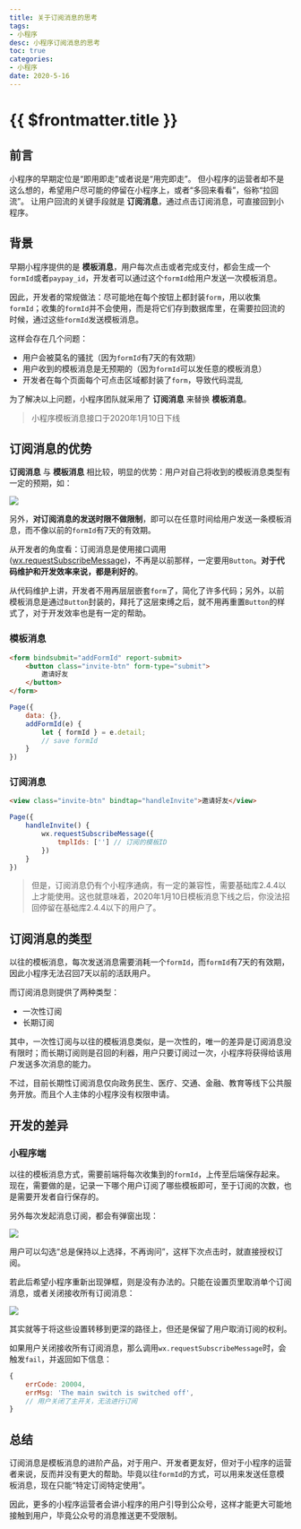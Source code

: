 ```yaml
---
title: 关于订阅消息的思考
tags: 
- 小程序
desc: 小程序订阅消息的思考
toc: true
categories:
- 小程序
date: 2020-5-16
---
```


# {{ $frontmatter.title }}

## 前言

小程序的早期定位是“即用即走”或者说是“用完即走”。
但小程序的运营者却不是这么想的，希望用户尽可能的停留在小程序上，或者“多回来看看”，俗称“拉回流”。
让用户回流的关键手段就是 **订阅消息**，通过点击订阅消息，可直接回到小程序。

<!-- more -->

## 背景

早期小程序提供的是 **模板消息**，用户每次点击或者完成支付，都会生成一个`formId`或者`paypay_id`，开发者可以通过这个`formId`给用户发送一次模板消息。

因此，开发者的常规做法：尽可能地在每个按钮上都封装`form`，用以收集`formId`；收集的`formId`并不会使用，而是将它们存到数据库里，在需要拉回流的时候，通过这些`formId`发送模板消息。

这样会存在几个问题：
- 用户会被莫名的骚扰（因为`formId`有7天的有效期）
- 用户收到的模板消息是无预期的（因为`formId`可以发任意的模板消息）
- 开发者在每个页面每个可点击区域都封装了`form`，导致代码混乱

为了解决以上问题，小程序团队就采用了 **订阅消息** 来替换 **模板消息**。

> 小程序模板消息接口于2020年1月10日下线

## 订阅消息的优势

**订阅消息** 与 **模板消息** 相比较，明显的优势：用户对自己将收到的模板消息类型有一定的预期，如：

![](/subscribe/request-subscribe-message.jpg)

另外，**对订阅消息的发送时限不做限制**，即可以在任意时间给用户发送一条模板消息，而不像以前的`formId`有7天的有效期。

从开发者的角度看：订阅消息是使用接口调用([wx.requestSubscribeMessage](https://developers.weixin.qq.com/miniprogram/dev/api/open-api/subscribe-message/wx.requestSubscribeMessage.html))，不再是以前那样，一定要用`Button`。**对于代码维护和开发效率来说，都是利好的**。

从代码维护上讲，开发者不用再层层嵌套`form`了，简化了许多代码；另外，以前模板消息是通过`Button`封装的，拜托了这层束缚之后，就不用再重置`Button`的样式了，对于开发效率也是有一定的帮助。

### 模板消息
```html
<form bindsubmit="addFormId" report-submit>
    <button class="invite-btn" form-type="submit">
        邀请好友
    </button>
</form>
```

```js
Page({
    data: {},
    addFormId(e) {
        let { formId } = e.detail;
        // save formId
    }
})
```

### 订阅消息

```html
<view class="invite-btn" bindtap="handleInvite">邀请好友</view>
```

```js
Page({
    handleInvite() {
        wx.requestSubscribeMessage({
            tmplIds: [''] // 订阅的模板ID
        })
    }
})
```



> 但是，订阅消息仍有个小程序通病，有一定的兼容性，需要基础库2.4.4以上才能使用。这也就意味着，2020年1月10日模板消息下线之后，你没法招回停留在基础库2.4.4以下的用户了。

## 订阅消息的类型

以往的模板消息，每次发送消息需要消耗一个`formId`，而`formId`有7天的有效期，因此小程序无法召回7天以前的活跃用户。

而订阅消息则提供了两种类型：
- 一次性订阅
- 长期订阅

其中，一次性订阅与以往的模板消息类似，是一次性的，唯一的差异是订阅消息没有限时；而长期订阅则是召回的利器，用户只要订阅过一次，小程序将获得给该用户发送多次消息的能力。

不过，目前长期性订阅消息仅向政务民生、医疗、交通、金融、教育等线下公共服务开放。而且个人主体的小程序没有权限申请。

## 开发的差异

### 小程序端

以往的模板消息方式，需要前端将每次收集到的`formId`，上传至后端保存起来。现在，需要做的是，记录一下哪个用户订阅了哪些模板即可，至于订阅的次数，也是需要开发者自行保存的。

另外每次发起消息订阅，都会有弹窗出现：

![](/subscribe/WechatIMG198.jpg)

用户可以勾选“总是保持以上选择，不再询问”，这样下次点击时，就直接授权订阅。

若此后希望小程序重新出现弹框，则是没有办法的。只能在设置页里取消单个订阅消息，或者关闭接收所有订阅消息：

![](/subscribe/WechatIMG199.jpg)

其实就等于将这些设置转移到更深的路径上，但还是保留了用户取消订阅的权利。

如果用户关闭接收所有订阅消息，那么调用`wx.requestSubscribeMessage`时，会触发`fail`，并返回如下信息：

```js
{
    errCode: 20004,
    errMsg: 'The main switch is switched off',
    // 用户关闭了主开关，无法进行订阅
}
```

## 总结

订阅消息是模板消息的进阶产品，对于用户、开发者更友好，但对于小程序的运营者来说，反而并没有更大的帮助。毕竟以往`formId`的方式，可以用来发送任意模板消息，现在只能“特定订阅特定使用”。

因此，更多的小程序运营者会讲小程序的用户引导到公众号，这样才能更大可能地接触到用户，毕竟公众号的消息推送更不受限制。
